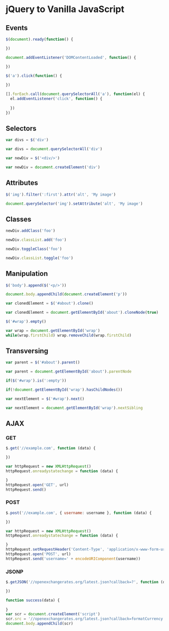 # jQuery to Vanilla JavaScript

## Events

```javascript
$(document).ready(function() {

})

document.addEventListener('DOMContentLoaded', function() {

})
```

```javascript
$('a').click(function() {
  
})

[].forEach.call(document.querySelectorAll('a'), function(el) {
  el.addEventListener('click', function() {
    
  })
})
```

## Selectors

```javascript
var divs = $('div')

var divs = document.querySelectorAll('div')
```

```javascript
var newDiv = $('<div/>')

var newDiv = document.createElement('div')
```

## Attributes

```javascript
$('img').filter(':first').attr('alt', 'My image')

document.querySelector('img').setAttribute('alt', 'My image')
```

## Classes

```javascript
newDiv.addClass('foo')

newDiv.classList.add('foo')
```

```javascript
newDiv.toggleClass('foo')

newDiv.classList.toggle('foo')
```

## Manipulation

```javascript
$('body').append($('<p/>'))

document.body.appendChild(document.createElement('p'))
```

```javascript
var clonedElement = $('#about').clone()

var clonedElement = document.getElementById('about').cloneNode(true)
```

```javascript
$('#wrap').empty()

var wrap = document.getElementById('wrap')
while(wrap.firstChild) wrap.removeChild(wrap.firstChild)
```

## Transversing

```javascript
var parent = $('#about').parent()

var parent = document.getElementById('about').parentNode
```

```javascript
if($('#wrap').is(':empty'))

if(!document.getElementById('wrap').hasChildNodes())
```

```javascript
var nextElement = $('#wrap').next()

var nextElement = document.getElementById('wrap').nextSibling
```

## AJAX

### GET
```javascript
$.get('//example.com', function (data) {

})

var httpRequest = new XMLHttpRequest()
httpRequest.onreadystatechange = function (data) {

}
httpRequest.open('GET', url)
httpRequest.send()
```

### POST
```javascript
$.post('//example.com', { username: username }, function (data) {

})

var httpRequest = new XMLHttpRequest()
httpRequest.onreadystatechange = function (data) {

}
httpRequest.setRequestHeader('Content-Type', 'application/x-www-form-urlencoded')
httpRequest.open('POST', url)
httpRequest.send('username=' + encodeURIComponent(username))
```

### JSONP
```javascript
$.getJSON('//openexchangerates.org/latest.json?callback=?', function (data) {

})

function success(data) {
  
}
var scr = document.createElement('script')
scr.src = '//openexchangerates.org/latest.json?callback=formatCurrency'
document.body.appendChild(scr)
```
